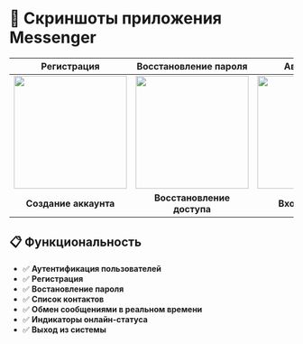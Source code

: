 # 📱 Скриншоты приложения Messenger

<div align="center">

| Регистрация | Восстановление пароля | Авторизация | Список пользователей | Чат |
|:-----------:|:---------------------:|:-----------:|:--------------------:|:---:|
| <img width="200" src="https://github.com/user-attachments/assets/7c77756e-7851-48cd-b7c5-d5b8fffa1023" /> | <img width="200" src="https://github.com/user-attachments/assets/32ffe917-d95d-4ab7-8ffd-3eb82abb1740" /> | <img width="200" src="https://github.com/user-attachments/assets/70ba6641-c6ba-465d-a01e-f527485fca26" /> | <img width="200" src="https://github.com/user-attachments/assets/50f5d9d7-7ce5-48ab-8674-314a1e696c8a" /> | <img width="200" src="https://github.com/user-attachments/assets/7f1e3e8b-1e60-439e-a8fb-71de27a8a471" /> |
| **Создание аккаунта** | **Восстановление доступа** | **Вход в систему** | **Выбор контакта** | **Общение** |

</div>

## 📋 Функциональность

- ✅ **Аутентификация пользователей**
- ✅ **Регистрация**
- ✅ **Востановление пароля**
- ✅ **Список контактов** 
- ✅ **Обмен сообщениями в реальном времени**
- ✅ **Индикаторы онлайн-статуса**
- ✅ **Выход из системы**
